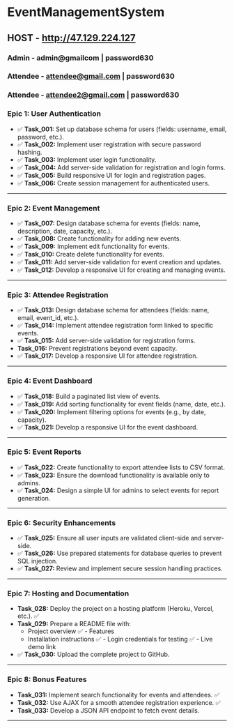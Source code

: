 # EventManagementSystem

## HOST - http://47.129.224.127
### Admin - admin@gmailcom | password630
### Attendee - attendee@gmail.com | password630
### Attendee - attendee2@gmail.com | password630

### **Epic 1: User Authentication**
- ✅ **Task_001:** Set up database schema for users (fields: username, email, password, etc.).
- ✅ **Task_002:** Implement user registration with secure password hashing.
- ✅ **Task_003:** Implement user login functionality.
- ✅ **Task_004:** Add server-side validation for registration and login forms.
- ✅ **Task_005:** Build responsive UI for login and registration pages.
- ✅ **Task_006:** Create session management for authenticated users.

---

### **Epic 2: Event Management**
- ✅ **Task_007:** Design database schema for events (fields: name, description, date, capacity, etc.).
- ✅ **Task_008:** Create functionality for adding new events.
- ✅ **Task_009:** Implement edit functionality for events.
- ✅ **Task_010:** Create delete functionality for events.
- ✅ **Task_011:** Add server-side validation for event creation and updates.
- ✅ **Task_012:** Develop a responsive UI for creating and managing events.

---

### **Epic 3: Attendee Registration**
- ✅ **Task_013:** Design database schema for attendees (fields: name, email, event_id, etc.).
- ✅ **Task_014:** Implement attendee registration form linked to specific events.
- ✅ **Task_015:** Add server-side validation for registration forms.
-  **Task_016:** Prevent registrations beyond event capacity. 
- ✅ **Task_017:** Develop a responsive UI for attendee registration.

---

### **Epic 4: Event Dashboard**
- ✅ **Task_018:** Build a paginated list view of events.
- ✅ **Task_019:** Add sorting functionality for event fields (name, date, etc.).
- ✅ **Task_020:** Implement filtering options for events (e.g., by date, capacity).
- ✅ **Task_021:** Develop a responsive UI for the event dashboard.

---

### **Epic 5: Event Reports**
- ✅ **Task_022:** Create functionality to export attendee lists to CSV format.
- ✅ **Task_023:** Ensure the download functionality is available only to admins.
- ✅ **Task_024:** Design a simple UI for admins to select events for report generation.

---

### **Epic 6: Security Enhancements**
- ✅ **Task_025:** Ensure all user inputs are validated client-side and server-side.
- ✅ **Task_026:** Use prepared statements for database queries to prevent SQL injection.
- ✅ **Task_027:** Review and implement secure session handling practices.

---

### **Epic 7: Hosting and Documentation**
- **Task_028:** Deploy the project on a hosting platform (Heroku, Vercel, etc.). ✅
- **Task_029:** Prepare a README file with:
  - Project overview
  ✅ - Features 
  - Installation instructions
  ✅ - Login credentials for testing 
  ✅ - Live demo link 
- ✅ **Task_030:** Upload the complete project to GitHub.

---

### **Epic 8: Bonus Features**
- **Task_031:** Implement search functionality for events and attendees. ✅
- **Task_032:** Use AJAX for a smooth attendee registration experience. ✅
- **Task_033:** Develop a JSON API endpoint to fetch event details.

---
